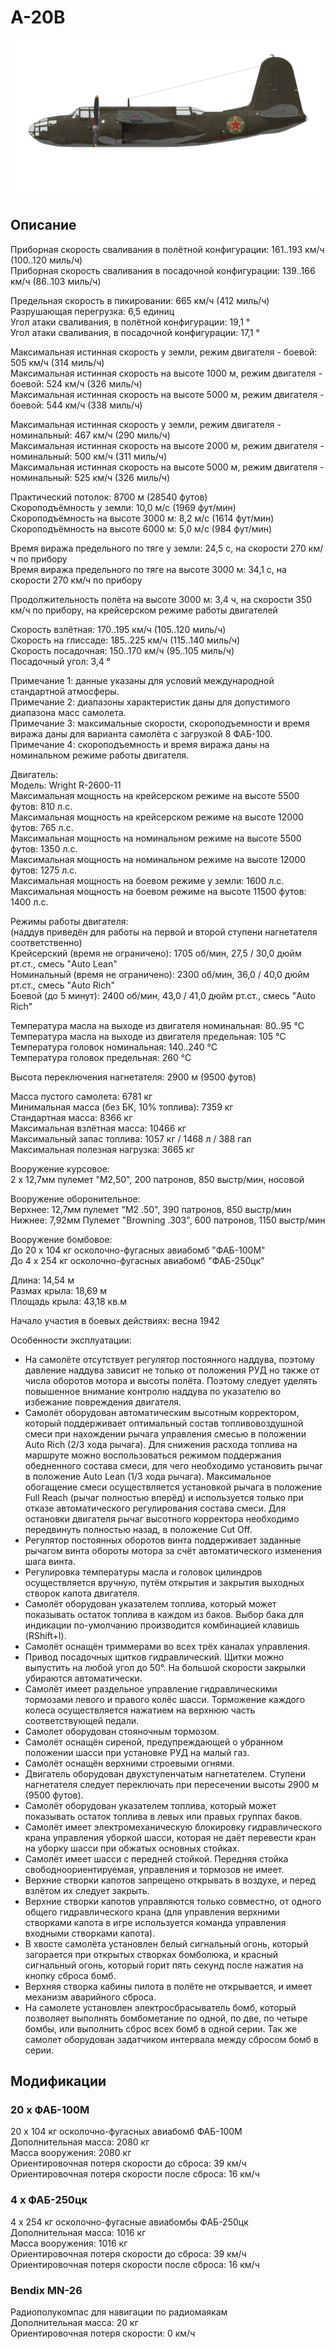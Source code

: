 # A-20B  
  
![a20b](../images/a20b.png)  
  
## Описание  
  
Приборная скорость сваливания в полётной конфигурации: 161..193 км/ч (100..120 миль/ч)  
Приборная скорость сваливания в посадочной конфигурации: 139..166 км/ч (86..103 миль/ч)  
  
Предельная скорость в пикировании: 665 км/ч (412 миль/ч)  
Разрушающая перегрузка: 6,5 единиц  
Угол атаки сваливания, в полётной конфигурации: 19,1 °  
Угол атаки сваливания, в посадочной конфигурации: 17,1 °  
  
Максимальная истинная скорость у земли, режим двигателя - боевой: 505 км/ч (314 миль/ч)  
Максимальная истинная скорость на высоте 1000 м, режим двигателя - боевой: 524 км/ч (326 миль/ч)  
Максимальная истинная скорость на высоте 5000 м, режим двигателя - боевой: 544 км/ч (338 миль/ч)  
  
Максимальная истинная скорость у земли, режим двигателя - номинальный: 467 км/ч (290 миль/ч)  
Максимальная истинная скорость на высоте 2000 м, режим двигателя - номинальный: 500 км/ч (311 миль/ч)  
Максимальная истинная скорость на высоте 5000 м, режим двигателя - номинальный: 525 км/ч (326 миль/ч)  
  
Практический потолок: 8700 м (28540 футов)  
Скороподъёмность у земли: 10,0 м/с (1969 фут/мин)  
Скороподъёмность на высоте 3000 м: 8,2 м/с (1614 фут/мин)  
Скороподъёмность на высоте 6000 м: 5,0 м/с (984 фут/мин)  
  
Время виража предельного по тяге у земли: 24,5 с, на скорости 270 км/ч по прибору  
Время виража предельного по тяге на высоте 3000 м: 34,1 с, на скорости 270 км/ч по прибору  
  
Продолжительность полёта на высоте 3000 м: 3,4 ч, на скорости 350 км/ч по прибору, на крейсерском режиме работы двигателей   
  
Скорость взлётная: 170..195 км/ч (105..120 миль/ч)  
Скорость на глиссаде: 185..225 км/ч (115..140 миль/ч)  
Скорость посадочная: 150..170 км/ч (95..105 миль/ч)  
Посадочный угол: 3,4 °  
  
Примечание 1: данные указаны для условий международной стандартной атмосферы.  
Примечание 2: диапазоны характеристик даны для допустимого диапазона масс самолета.  
Примечание 3: максимальные скорости, скороподъемности и время виража даны для варианта самолёта с загрузкой 8 ФАБ-100.  
Примечание 4: скороподъемность и время виража даны на номинальном режиме работы двигателя.  
  
Двигатель:  
Модель: Wright R-2600-11  
Максимальная мощность на крейсерском режиме на высоте 5500 футов: 810 л.с.  
Максимальная мощность на крейсерском режиме на высоте 12000 футов: 765 л.с.  
Максимальная мощность на номинальном режиме на высоте 5500 футов: 1350 л.с.  
Максимальная мощность на номинальном режиме на высоте 12000 футов: 1275 л.с.  
Максимальная мощность на боевом режиме у земли: 1600 л.с.  
Максимальная мощность на боевом режиме на высоте 11500 футов: 1400 л.с.  
  
Режимы работы двигателя:  
(наддув приведён для работы на первой и второй ступени нагнетателя соответственно)  
Крейсерский (время не ограничено): 1705 об/мин, 27,5 / 30,0 дюйм рт.ст., смесь "Auto Lean"   
Номинальный (время не ограничено): 2300 об/мин, 36,0 / 40,0 дюйм рт.ст., смесь "Auto Rich"   
Боевой (до 5 минут): 2400 об/мин, 43,0 / 41,0 дюйм рт.ст., смесь "Auto Rich"   
  
Температура масла на выходе из двигателя номинальная: 80..95 °С  
Температура масла на выходе из двигателя предельная: 105 °С  
Температура головок номинальная: 140..240 °С  
Температура головок предельная: 260 °С  
  
Высота переключения нагнетателя: 2900 м (9500 футов)  
  
Масса пустого самолета: 6781 кг  
Минимальная масса (без БК, 10% топлива): 7359 кг  
Стандартная масса: 8366 кг  
Максимальная взлётная масса: 10466 кг  
Максимальный запас топлива: 1057 кг / 1468 л / 388 гал  
Максимальная полезная нагрузка: 3665 кг  
  
Вооружение курсовое:  
2 x 12,7мм пулемет "M2,50", 200 патронов, 850 выстр/мин, носовой  
  
Вооружение оборонительное:  
Верхнее: 12,7мм пулемет "M2 .50", 390 патронов, 850 выстр/мин  
Нижнее: 7,92мм Пулемет "Browning .303", 600 патронов, 1150 выстр/мин  
  
Вооружение бомбовое:  
До 20 x 104 кг осколочно-фугасных авиабомб "ФАБ-100М"  
До 4 x 254 кг осколочно-фугасных авиабомб "ФАБ-250цк"  
  
Длина: 14,54 м  
Размах крыла: 18,69 м  
Площадь крыла: 43,18 кв.м  
  
Начало участия в боевых действиях: весна 1942  
  
Особенности эксплуатации:  
- На самолёте отсутствует регулятор постоянного наддува, поэтому давление наддува зависит не только от положения РУД но также от числа оборотов мотора и высоты полёта. Поэтому следует уделять повышенное внимание контролю наддува по указателю во избежание повреждения двигателя.  
- Самолёт оборудован автоматическим высотным корректором, который поддерживает оптимальный состав топливовоздушной смеси при нахождении рычага управления смесью в положении Auto Rich (2/3 хода рычага). Для снижения расхода топлива на маршруте можно воспользоваться режимом поддержания обедненного состава смеси, для чего необходимо установить рычаг в положение Auto Lean (1/3 хода рычага). Максимальное обогащение смеси осуществляется установкой рычага в положение Full Reach (рычаг полностью вперёд) и используется только при отказе автоматического регулирования состава смеси. Для остановки двигателя рычаг высотного корректора необходимо передвинуть полностью назад, в положение Cut Off.  
- Регулятор постоянных оборотов винта поддерживает заданные рычагом винта обороты мотора за счёт автоматического изменения шага винта.  
- Регулировка температуры масла и головок цилиндров осуществляется вручную, путём открытия и закрытия выходных створок капота двигателя.  
- Самолёт оборудован указателем топлива, который может показывать остаток топлива в каждом из баков. Выбор бака для индикации по-умолчанию производится комбинацией клавишь (RShift+I).  
- Самолёт оснащён триммерами во всех трёх каналах управления.  
- Привод посадочных щитков гидравлический. Щитки можно выпустить на любой угол до 50°. На большой скорости закрылки убираются автоматически.  
- Самолёт имеет раздельное управление гидравлическими тормозами левого и правого колёс шасси. Торможение каждого колеса осуществляется нажатием на верхнюю часть соответствующей педали.  
- Самолет оборудован стояночным тормозом.  
- Самолёт оснащён сиреной, предупреждающей о убранном положении шасси при установке РУД на малый газ.   
- Самолёт оснащён верхними строевыми огнями.  
- Двигатель оборудован двухступенчатым нагнетателем. Ступени нагнетателя следует переключать при пересечении высоты 2900 м (9500 футов).  
- Самолёт оборудован указателем топлива, который может показывать остаток топлива в левых или правых группах баков.  
- Самолёт имеет электромеханическую блокировку гидравлического крана управления уборкой шасси, которая не даёт перевести кран на уборку шасси при обжатых основных стойках.  
- Самолёт имеет шасси с передней стойкой. Передняя стойка свободноориентируемая, управления и тормозов не имеет.  
- Верхние створки капотов запрещено открывать в воздухе, и перед взлётом их следует закрыть.  
- Верхние створки капотов управляются только совместно, от одного общего гидравлического крана (для управления верхними створками капота в игре используется команда управления входными створками капота).  
- В хвосте самолёта установлен белый сигнальный огонь, который загорается при открытых створках бомболюка, и красный сигнальный огонь, который горит пять секунд после нажатия на кнопку сброса бомб.  
- Верхняя створка кабины пилота в полёте не открывается, и имеет механизм аварийного сброса.  
- На самолете установлен электросбрасыватель бомб, который позволяет выполнять бомбометание по одной, по две, по четыре бомбы, или выполнить сброс всех бомб в одной серии. Так же самолет оборудован задатчиком интервала между сбросом бомб в серии.  
  
## Модификации  
  
  
### 20 x ФАБ-100М  
  
20 x 104 кг осколочно-фугасных авиабомб ФАБ-100М  
Дополнительная масса: 2080 кг  
Масса вооружения: 2080 кг  
Ориентировочная потеря скорости до сброса: 39 км/ч  
Ориентировочная потеря скорости после сброса: 16 км/ч  
  
### 4 x ФАБ-250цк  
  
4 x 254 кг осколочно-фугасные авиабомбы ФАБ-250цк  
Дополнительная масса: 1016 кг  
Масса вооружения: 1016 кг  
Ориентировочная потеря скорости до сброса: 39 км/ч  
Ориентировочная потеря скорости после сброса: 16 км/ч  ﻿
  
### Bendix MN-26  
  
Радиополукомпас для навигации по радиомаякам  
Дополнительная масса: 20 кг  
Ориентировочная потеря скорости: 0 км/ч  